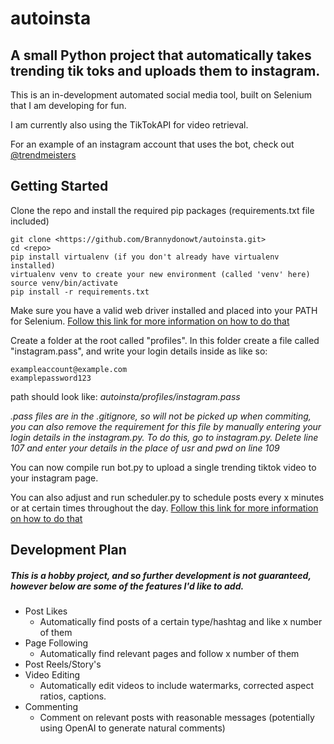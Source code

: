 # autoinsta
## A small Python project that automatically takes trending tik toks and uploads them to instagram.

This is an in-development automated social media tool, built on Selenium that I am developing for fun.

I am currently also using the TikTokAPI for video retrieval. 

For an example of an instagram account that uses the bot, check out [@trendmeisters](https://www.instagram.com/trendmeisters/?hl=en)

## Getting Started
Clone the repo and install the required pip packages (requirements.txt file included)

```
git clone <https://github.com/Brannydonowt/autoinsta.git>
cd <repo>
pip install virtualenv (if you don't already have virtualenv installed)
virtualenv venv to create your new environment (called 'venv' here)
source venv/bin/activate
pip install -r requirements.txt
```

Make sure you have a valid web driver installed and placed into your PATH for Selenium.
[Follow this link for more information on how to do that](https://pypi.org/project/selenium/)

Create a folder at the root called "profiles".
In this folder create a file called "instagram.pass", and write your login details inside as like so:
```
exampleaccount@example.com
examplepassword123
```
path should look like: *autoinsta/profiles/instagram.pass*

*.pass files are in the .gitignore, so will not be picked up when commiting, you can also remove the requirement for this file by manually entering your login details in the instagram.py.*
*To do this, go to instagram.py. Delete line 107 and enter your details in the place of usr and pwd on line 109*

You can now compile run bot.py to upload a single trending tiktok video to your instagram page.

You can also adjust and run scheduler.py to schedule posts every x minutes or at certain times throughout the day.
[Follow this link for more information on how to do that](https://pypi.org/project/schedule/)

## Development Plan
##### This is a hobby project, and so further development is not guaranteed, however below are some of the features I'd like to add.

- Post Likes
    - Automatically find posts of a certain type/hashtag and like x number of them
- Page Following
    - Automatically find relevant pages and follow x number of them
- Post Reels/Story's
- Video Editing
    - Automatically edit videos to include watermarks, corrected aspect ratios, captions.
- Commenting
    - Comment on relevant posts with reasonable messages (potentially using OpenAI to generate natural comments)






